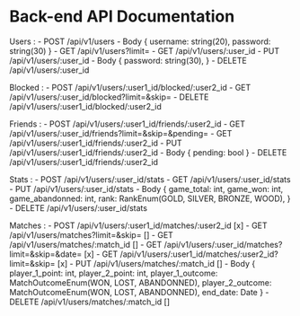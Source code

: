 # Back-end API Documentation

Users :
    - POST      /api/v1/users
        - Body 
        {
            username: string(20),
            password: string(30)
        }
    - GET       /api/v1/users?limit=<int>
    - GET       /api/v1/users/:user_id
    - PUT       /api/v1/users/:user_id
        - Body
        {
            password: string(30),
        }
    - DELETE    /api/v1/users/:user_id

Blocked :
    - POST      /api/v1/users/:user1_id/blocked/:user2_id
    - GET       /api/v1/users/:user_id/blocked?limit=<int>&skip=<int>
    - DELETE    /api/v1/users/:user1_id/blocked/:user2_id

Friends :
    - POST      /api/v1/users/:user1_id/friends/:user2_id
    - GET       /api/v1/users/:user_id/friends?limit=<int>&skip=<int>&pending=<bool>
    - GET       /api/v1/users/:user1_id/friends/:user2_id
    - PUT       /api/v1/users/:user1_id/friends/:user2_id
        - Body
        {
            pending: bool
        }
    - DELETE    /api/v1/users/:user1_id/friends/:user2_id

Stats :
    - POST      /api/v1/users/:user_id/stats
    - GET       /api/v1/users/:user_id/stats
    - PUT       /api/v1/users/:user_id/stats
        - Body
        {
            game_total: int,
            game_won: int,
            game_abandonned: int,
            rank: RankEnum(GOLD, SILVER, BRONZE, WOOD),
        }
    - DELETE    /api/v1/users/:user_id/stats

Matches :
    - POST      /api/v1/users/:user1_id/matches/:user2_id                           [x]
    - GET       /api/v1/users/matches?limit=<int>&skip=<int>                        []
    - GET       /api/v1/users/matches/:match_id                                     []
    - GET       /api/v1/users/:user_id/matches?limit=<int>&skip=<int>&date=<date>   [x]
    - GET       /api/v1/users/:user1_id/matches/:user2_id?limit=<int>&skip=<int>    [x]
    - PUT       /api/v1/users/matches/:match_id                                     []
        - Body
        {
            player_1_point: int,
            player_2_point: int,
            player_1_outcome: MatchOutcomeEnum(WON, LOST, ABANDONNED),
            player_2_outcome: MatchOutcomeEnum(WON, LOST, ABANDONNED),
            end_date: Date
        }
    - DELETE    /api/v1/users/matches/:match_id []